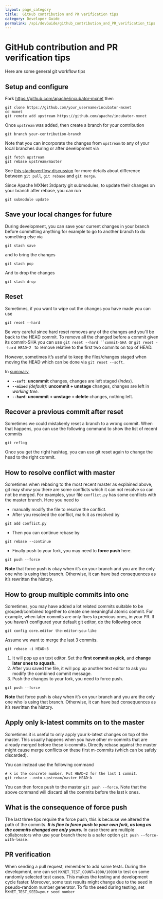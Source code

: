 ```yaml
---
layout: page_category
title:  GitHub contribution and PR verification tips 
category: Developer Guide
permalink: /api/devGuide/github_contribution_and_PR_verification_tips
---
```

# GitHub contribution and PR verification tips 

Here are some general git workflow tips

## Setup and configure

Fork https://github.com/apache/incubator-mxnet then

```
git clone https://github.com/your_username/incubator-mxnet
cd mxnet
git remote add upstream https://github.com/apache/incubator-mxnet
```

Once `upstream` was added, then create a branch for your contribution


```
git branch your-contribution-branch
```

Note that you can incorporate the changes from `upstream` to any of your local branches during or after development via 

```
git fetch upstream
git rebase upstream/master
```

See [this stackoverflow discussion](https://stackoverflow.com/questions/3357122/git-pull-vs-git-fetch-vs-git-rebase) for more details about difference between `git pull`, `git rebase` and `git merge`.

Since Apache MXNet 3rdparty git submodules, to update their changes on your branch after rebase, you can run

```
git submodule update
```

## Save your local changes for future

During development, you can save your current changes in your branch before committing anything for example to go to another branch to do something else via


```
git stash save
```

and to bring the changes


```
git stash pop
```


And to drop the changes

```
git stash drop
```

## Reset

Sometimes, if you want to wipe out the changes you have made you can use

```
git reset --hard
```

Be very careful since hard reset removes any of the changes and you’ll be back to the HEAD commit. To remove all the changed before a commit given its commit-SHA you can use `git reset --hard ``commit-SHA `or `git reset --hard HEAD~2 ` to remove relative to the first two commits on top of HEAD.

However, sometimes it’s useful to keep the files/changes staged when moving the HEAD which can be done via 
`git reset --soft.`

In [summary](https://stackoverflow.com/a/50022436),


* **`--soft`**: **uncommit** changes, changes are left staged (*index*).
* **`--mixed`** *(default)*: **uncommit + unstage** changes, changes are left in *working tree*.
* **`--hard`**: **uncommit + unstage + delete** changes, nothing left.



## Recover a previous commit after reset

Sometimes we could mistakenly reset a branch to a wrong commit. When that happens, you can use the following command to show the list of recent commits


```
git reflog
```

Once you get the right hashtag, you can use git reset again to change the head to the right commit.


## How to resolve conflict with master

Sometimes when rebasing to the most recent master as explained above, git may show you there are some conflicts which it can not resolve so can not be merged. For examples, your file `conflict.py` has some conflicts with the master branch. Here you need to 

* manually modify the file to resolve the conflict.
* After you resolved the conflict, mark it as resolved by

```
git add conflict.py
```

* Then you can continue rebase by

```
git rebase --continue
```

* Finally push to your fork, you may need to **force push** here.

```
git push --force
```

**Note** that force push is okay when it’s on your branch and you are the only one who is using that branch. Otherwise, it can have bad consequences as it’s rewritten the history.


## How to group multiple commits into one

Sometimes, you may have added a lot related commits suitable to be grouped/combined together to create one meaningful atomic commit. For example, when later commits are only fixes to previous ones, in your PR. 
If you haven’t configured your default git editor, do the following once

```
git config core.editor the-editor-you-like
```

Assume we want to merge the last 3 commits.

```
git rebase -i HEAD~3
```

1. It will pop up an text editor. Set the **first commit as pick,** and **change later ones to squash**.
2. After you saved the file, it will pop up another text editor to ask you modify the combined commit message.
3. Push the changes to your fork, you need to force push.

```
git push --force
```

**Note** that force push is okay when it’s on your branch and you are the only one who is using that branch. Otherwise, it can have bad consequences as it’s rewritten the history.


## Apply only k-latest commits on to the master

Sometimes it is useful to only apply your k-latest changes on top of the master. This usually happens when you have other m-commits that are already merged before these k-commits. Directly rebase against the master might cause merge conflicts on these first m-commits (which can be safely discarded).

You can instead use the following command


```
# k is the concrete number. Put HEAD~2 for the last 1 commit.
git rebase --onto upstream/master HEAD~k
```

You can then force push to the master `git push --force`. Note that the above command will discard all the commits before the last k ones.


## What is the consequence of force push

The last three tips require the force push, this is because we altered the path of the commits. _**It is fine to force push to your own fork, as long as the commits changed are only yours.**_ In case there are multiple collaborators who use your branch there is a safer option `git push --force-with-lease.`


## PR verification

When sending a pull request, remember to add some tests. During the development, one can set `MXNET_TEST_COUNT=1000/10000` to test on some randomly selected test cases. This makes the testing and development cycle faster. Moreover, some test results might change due to the seed in pseudo-random number generator. To fix the seed during testing, set `MXNET_TEST_SEED=your seed number`
